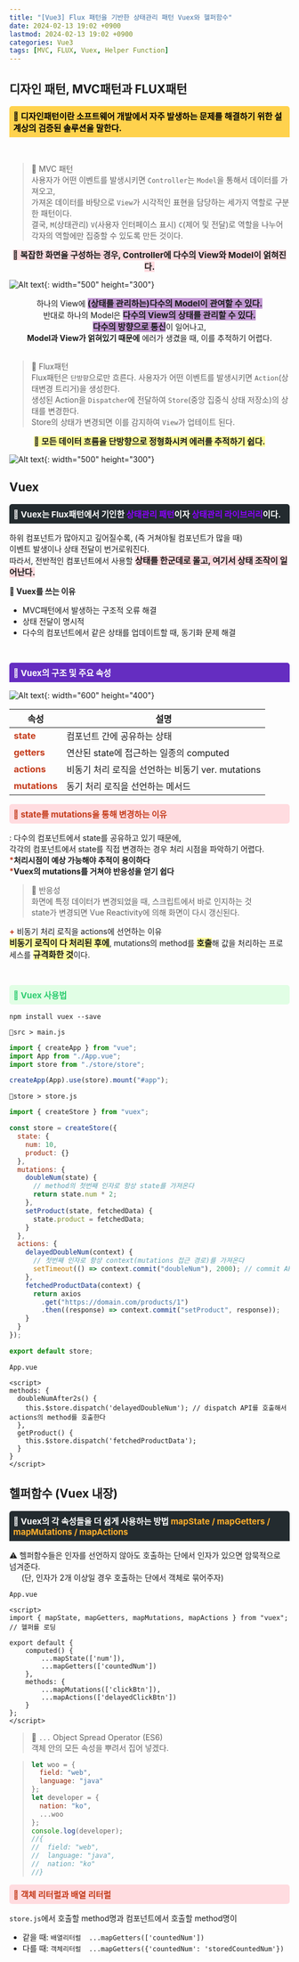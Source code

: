 ```yaml
---
title: "[Vue3] Flux 패턴을 기반한 상태관리 패턴 Vuex와 헬퍼함수"
date: 2024-02-13 19:02 +0900
lastmod: 2024-02-13 19:02 +0900
categories: Vue3
tags: [MVC, FLUX, Vuex, Helper Function]
---
```


## 디자인 패턴, MVC패턴과 FLUX패턴

<div style="margin-bottom: 15px;font-size:15px;background-color:#FFD24D;color:black;font-weight:bolder;border-top-left-radius:5px;border-top-right-radius:5px;padding:7px;">
    🐀 디자인패턴이란 소프트웨어 개발에서 자주 발생하는 문제를 해결하기 위한 설계상의 검증된 솔루션을 말한다.
</div>
&nbsp;

> 📜 MVC 패턴  
> 사용자가 어떤 이벤트를 발생시키면 `Controller`는 `Model`을 통해서 데이터를 가져오고,  
> 가져온 데이터를 바탕으로 `View`가 시각적인 표현을 담당하는 세가지 역할로 구분한 패턴이다.  
> 결국, `M`(상태관리) `V`(사용자 인터페이스 표시) `C`(제어 및 전달)로 역할을 나누어  
> 각자의 역할에만 집중할 수 있도록 만든 것이다.

<center>
<span style="margin-bottom:15px;font-size:15px;background-color:#ffdce0;font-weight:bold;">🍕 복잡한 화면을 구성하는 경우, Controller에 다수의 View와 Model이 얽혀진다.</span>
</center>

![Alt text](https://i.esdrop.com/d/f/OAHra5CzfD/PzmHkUdRtB.png "Optional title"){: width="500" height="300"}

<center>
하나의 View에 <span style="margin-bottom:15px;font-size:15px;background-color:#C197D2;font-weight:bold;">(상태를 관리하는)다수의 Model이 관여할 수 있다.</span><br>반대로 하나의 Model은 <span style="margin-bottom:15px;font-size:15px;background-color:#C197D2;font-weight:bold;">다수의 View의 상태를 관리할 수 있다.</span><br><span style="margin-bottom:15px;font-size:15px;background-color:#C197D2;font-weight:bold;">다수의 방향으로 통신</span>이 일어나고,<br><B>Model과 View가 얽혀있기 때문에</B> 에러가 생겼을 때, 이를 추적하기 어렵다.
</center>
&nbsp;

> 📜 Flux패턴  
> Flux패턴은 `단방향`으로만 흐른다.
> 사용자가 어떤 이벤트를 발생시키면 `Action`(상태변경 트리거)을 생성한다.  
> 생성된 Action을 `Dispatcher`에 전달하여 `Store`(중앙 집중식 상태 저장소)의 상태를 변경한다.  
> Store의 상태가 변경되면 이를 감지하여 `View`가 업테이트 된다.

<center>
<span style="margin-bottom:15px;font-size:15px;background-color:#ffff9e;font-weight:bold;">🍕 모든 데이터 흐름을 단방향으로 정형화시켜 에러를 추적하기 쉽다.</span>
</center>

![Alt text](https://i.esdrop.com/d/f/OAHra5CzfD/JeedIr9Kxk.png "Optional title"){: width="500" height="300"}

## Vuex

<div style="margin-bottom:15px;font-size:15px;background-color:rgb(35,43,47);color:white;font-weight:bolder;border-top-left-radius:5px;border-top-right-radius:5px;padding:7px;">
    🐁 Vuex는 Flux패턴에서 기인한 <span style='color:#8b00ff;'>상태관리 패턴</span>이자 <span style='color:#8b00ff;'>상태관리 라이브러리</span>이다.
</div>

하위 컴포넌트가 많아지고 깊어질수록, (즉 거쳐야될 컴포넌트가 많을 때)  
이벤트 발생이나 상태 전달이 번거로워진다.  
따라서, 전반적인 컴포넌트에서 사용할 <span style="margin-bottom:15px;font-size:15px;background-color:#ffdce0;font-weight:bold;">상태를 한군데로 몰고, 여기서 상태 조작이 일어난다.</span>

**🎯 Vuex를 쓰는 이유**

- MVC패턴에서 발생하는 구조적 오류 해결
- 상태 전달이 명시적
- 다수의 컴포넌트에서 같은 상태를 업데이트할 때, 동기화 문제 해결

&nbsp;

<div style="margin-bottom:15px;font-size:15px;background-color:#652DC1;color:white;font-weight:bolder;border-top-left-radius:5px;border-top-right-radius:5px;padding:7px;">
    🐙 Vuex의 구조 및 주요 속성
</div>

![Alt text](https://i.esdrop.com/d/f/OAHra5CzfD/ZLXL913ZW0.png "Optional title"){: width="600" height="400"}

| 속성                                                                 | 설명                                              |
| -------------------------------------------------------------------- | ------------------------------------------------- |
| <span style='color:rgb(196,58,26);font-weight:bold'>state</span>     | 컴포넌트 간에 공유하는 상태                       |
| <span style='color:rgb(196,58,26);font-weight:bold'>getters</span>   | 연산된 state에 접근하는 일종의 computed           |
| <span style='color:rgb(196,58,26);font-weight:bold'>actions</span>   | 비동기 처리 로직을 선언하는 비동기 ver. mutations |
| <span style='color:rgb(196,58,26);font-weight:bold'>mutations</span> | 동기 처리 로직을 선언하는 메서드                  |

<div style="margin-bottom:15px;font-size:15px;background-color:#ffdce0;color:rgb(196,58,26);font-weight:bold;border-radius:5px;padding:7px;">🍪 state를 mutations을 통해 변경하는 이유</div>

: 다수의 컴포넌트에서 state를 공유하고 있기 때문에,  
각각의 컴포넌트에서 state를 직접 변경하는 경우 처리 시점을 파악하기 어렵다.  
**<span style='color:rgb(196,58,26);font-weight:bold'>\*</span>처리시점이 예상 가능해야 추적이 용이하다**  
**<span style='color:rgb(196,58,26);font-weight:bold'>\*</span>Vuex의 mutations를 거쳐야 반응성을 얻기 쉽다**

> 🍍 반응성  
> 화면에 특정 데이터가 변경되었을 때, 스크립트에서 바로 인지하는 것  
> state가 변경되면 Vue Reactivity에 의해 화면이 다시 갱신된다.

<span style='color:rgb(196,58,26);font-weight:bold'>\+</span> 비동기 처리 로직을 actions에 선언하는 이유  
 <span style="margin-bottom:15px;font-size:15px;background-color:#ffff9e;font-weight:bold;">비동기 로직이 다 처리된 후에</span>, mutations의 method를 <span style="margin-bottom:15px;font-size:15px;background-color:#ffff9e;font-weight:bold;">호출</span>해 값을 처리하는 프로세스를 <span style="margin-bottom:15px;font-size:15px;background-color:#ffff9e;font-weight:bold;">규격화한 것</span>이다.

&nbsp;

<div style="margin-bottom:15px;font-size:15px;background-color:#E1FEE5;color:rgb(45,204,112);font-weight:bold;border-radius:5px;padding:7px;">🍟 Vuex 사용법</div>

```
npm install vuex --save
```

`📂src > main.js`

```js
import { createApp } from "vue";
import App from "./App.vue";
import store from "./store/store";

createApp(App).use(store).mount("#app");
```

`📂store > store.js`

```js
import { createStore } from "vuex";

const store = createStore({
  state: {
    num: 10,
    product: {}
  },
  mutations: {
    doubleNum(state) {
      // method의 첫번째 인자로 항상 state를 가져온다
      return state.num * 2;
    },
    setProduct(state, fetchedData) {
      state.product = fetchedData;
    }
  },
  actions: {
    delayedDoubleNum(context) {
      // 첫번째 인자로 항상 context(mutations 접근 경로)를 가져온다
      setTimeout(() => context.commit("doubleNum"), 2000); // commit API를 호출해서 mutations의 method를 호출한다
    },
    fetchedProductData(context) {
      return axios
        .get("https://domain.com/products/1")
        .then((response) => context.commit("setProduct", response));
    }
  }
});

export default store;
```

`App.vue`

```vue
<script>
methods: {
  doubleNumAfter2s() {
    this.$store.dispatch('delayedDoubleNum'); // dispatch API를 호출해서 actions의 method를 호출한다
  },
  getProduct() {
    this.$store.dispatch('fetchedProductData');
  }
}
</script>
```

## 헬퍼함수 (Vuex 내장)

<div style="margin-bottom:15px;font-size:15px;background-color:rgb(35,43,47);color:white;font-weight:bolder;border-top-left-radius:5px;border-top-right-radius:5px;padding:7px;">
    🐁 Vuex의 각 속성들을 더 쉽게 사용하는 방법 <span style='color:rgb(255,176,46);font-weight:bold'>mapState / mapGetters / mapMutations / mapActions</span>
</div>

⚠️ 헬퍼함수들은 인자를 선언하지 않아도 호출하는 단에서 인자가 있으면 암묵적으로 넘겨준다.  
&emsp;&nbsp;&nbsp;(단, 인자가 2개 이상일 경우 호출하는 단에서 객체로 묶어주자)

`App.vue`

```vue
<script>
import { mapState, mapGetters, mapMutations, mapActions } from "vuex"; // 헬퍼를 로딩

export default {
    computed() {
        ...mapState(['num']),
        ...mapGetters(['countedNum'])
    },
    methods: {
        ...mapMutations(['clickBtn']),
        ...mapActions(['delayedClickBtn'])
    }
};
</script>
```

> 🍍 `...` Object Spread Operator (ES6)&emsp;  
> 객체 안의 모든 속성을 뿌려서 집어 넣겠다.

> ```js
> let woo = {
>   field: "web",
>   language: "java"
> };
> let developer = {
>   nation: "ko",
>   ...woo
> };
> console.log(developer);
> //{
> //  field: "web",
> //  language: "java",
> //  nation: "ko"
> //}
> ```

<div style="margin-bottom:15px;font-size:15px;background-color:#ffdce0;color:rgb(196,58,26);font-weight:bold;border-radius:5px;padding:7px;">🍪 객체 리터럴과 배열 리터럴</div>

`store.js`에서 호출할 method명과 컴포넌트에서 호출할 method명이

- 같을 때: `배열리터럴`&emsp;`...mapGetters(['countedNum'])`
- 다를 때: `객체리터럴`&emsp;`...mapGetters({'countedNum': 'storedCountedNum'})`
